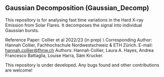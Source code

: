 ## Gaussian Decomposition (Gaussian_Decomp)

This repository is for analysing fast time variations in the Hard X-ray Emission from Solar Flares. It decomposes the signal into individual Gaussian bursts. 

Reference Paper: Collier et al 2022/23 (in prep) \\
Corresponding Author: Hannah Collier, Fachhochschule Nordwestschweiz & ETH Zürich. E-mail: hannah.collier@fhnw.ch
Authors: Hannah Collier, Laura A. Hayes, Andrea Francesco Battaglia, Louise Harra, Säm Krucker. 

This repository is under developed. Any bugs found and other contributions are welcome!
